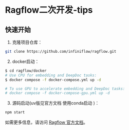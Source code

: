 # Ragflow二次开发-tips





## 快速开始
1. 克隆项目仓库：
  ```bash
  git clone https://github.com/infiniflow/ragflow.git
  ```
2. docker启动：
  ```bash
  $ cd ragflow/docker
# Use CPU for embedding and DeepDoc tasks:
$ docker compose -f docker-compose.yml up -d

# To use GPU to accelerate embedding and DeepDoc tasks:
# docker compose -f docker-compose-gpu.yml up -d
  ```
3. 源码启动(uv版见官方文档 使用conda启动 )：
  ```bash
  npm start
  ```


如需更多信息，请访问 [Ragflow 官方文档](https://github.com/infiniflow/ragflow)。